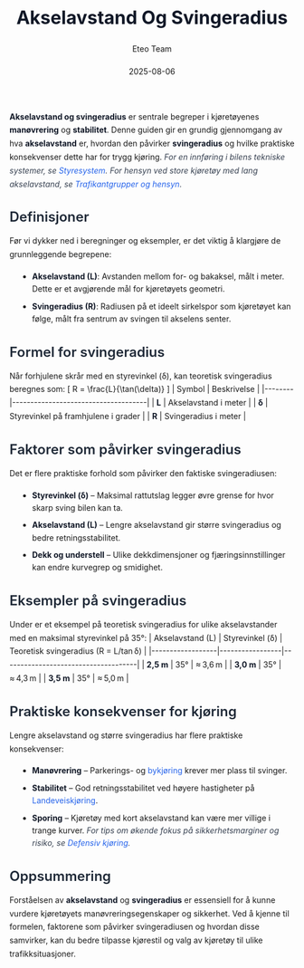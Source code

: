 ﻿---
title: "Akselavstand Og Svingeradius"
date: 2025-08-06
draft: false
author: "Eteo Team"
description: "Guide to Akselavstand Og Svingeradius for Norwegian driving theory exam."
categories: ["Driving Theory"]
tags: ["driving", "theory", "safety"]
featured_image: "/blog/akselavstand-og-svingeradius/akselavstand-og-svingeradius-image.svg"
---
<style>
/* Base text styling */
.article-content {
  font-family: 'Inter', -apple-system, BlinkMacSystemFont, 'Segoe UI', Roboto, Oxygen, Ubuntu, Cantarell, 'Open Sans', 'Helvetica Neue', sans-serif;
  line-height: 1.6;
  color: #1f2937;
  font-size: 16px;
}
/* Headers */
h1 {
  font-size: 2rem;
  font-weight: 700;
  margin: 2rem 0 1.5rem;
  color: #111827;
}
h2 {
  font-size: 1.5rem;
  font-weight: 600;
  margin: 2rem 0 1rem;
  color: #1f2937;
}
h3 {
  font-size: 1.25rem;
  font-weight: 600;
  margin: 1.5rem 0 0.75rem;
  color: #374151;
}
/* Paragraphs */
p {
  margin: 1rem 0;
  line-height: 1.7;
}
/* Lists */
ul, ol {
  margin: 1rem 0 1rem 1.5rem;
  padding-left: 1rem;
}
li {
  margin-bottom: 0.5rem;
  line-height: 1.6;
}
/* Bold and emphasis text */
strong, b {
  font-weight: 700 !important;
  color: #111827;
}
em, i {
  font-style: italic;
  color: #374151;
}
strong em, b i, em strong, i b {
  font-weight: 700 !important;
  font-style: italic;
  color: #111827;
}
/* Links */
a {
  color: #2563eb;
  text-decoration: none;
  transition: color 0.2s ease;
}
a:hover {
  color: #1d4ed8;
  text-decoration: underline;
}
/* Code blocks */
pre, code {
  font-family: 'SFMono-Regular', Consolas, 'Liberation Mono', Menlo, monospace;
  background-color: #f3f4f6;
  border-radius: 0.375rem;
  font-size: 0.875em;
}
pre {
  padding: 1rem;
  overflow-x: auto;
  margin: 1rem 0;
}
code {
  padding: 0.2em 0.4em;
}
/* Blockquotes */
blockquote {
  border-left: 4px solid #e5e7eb;
  margin: 1.5rem 0;
  padding: 0.75rem 1rem 0.75rem 1.5rem;
  background-color: #f9fafb;
  color: #4b5563;
  font-style: italic;
}
/* Tables */
table {
  margin: 1.5rem auto !important;
  border-collapse: collapse !important;
  width: 100% !important;
  max-width: 100%;
  box-shadow: 0 1px 3px rgba(0,0,0,0.1) !important;
  border-radius: 0.5rem !important;
  overflow: hidden !important;
  border: 1px solid #e5e7eb !important;
  display: table !important;
}
th, td {
  padding: 0.75rem 1.25rem !important;
  text-align: left !important;
  border: 1px solid #e5e7eb !important;
  vertical-align: top;
}
th {
  background-color: #f9fafb !important;
  font-weight: 600 !important;
  color: #111827 !important;
  text-transform: uppercase !important;
  font-size: 0.75rem !important;
  letter-spacing: 0.05em !important;
}
tr:nth-child(even) {
  background-color: #f9fafb !important;
}
tr:hover {
  background-color: #f3f4f6 !important;
}
/* Responsive adjustments */
@media (max-width: 768px) {
  .article-content {
    font-size: 15px;
  }
  h1 { font-size: 1.75rem; }
  h2 { font-size: 1.375rem; }
  h3 { font-size: 1.125rem; }
  table {
    display: block !important;
    overflow-x: auto !important;
    -webkit-overflow-scrolling: touch;
  }
}
</style>
**Akselavstand og svingeradius** er sentrale begreper i kjøretøyenes **manøvrering** og **stabilitet**. Denne guiden gir en grundig gjennomgang av hva **akselavstand** er, hvordan den påvirker **svingeradius** og hvilke praktiske konsekvenser dette har for trygg kjøring.
*For en innføring i bilens tekniske systemer, se [Styresystem](/blogs/teori/styresystem "Styresystem (servostyring, retningsstabilitet, dødgang, forstilling, lufttrykk, ESP m.m.)").*
*For hensyn ved store kjøretøy med lang akselavstand, se [Trafikantgrupper og hensyn](/blogs/teori/trafikantgrupper-og-hensyn "Trafikantgrupper og hensyn - Sårbare trafikanter og hensynsregler").*
## Definisjoner
Før vi dykker ned i beregninger og eksempler, er det viktig å klargjøre de grunnleggende begrepene:
* **Akselavstand (L)**: Avstanden mellom for- og bakaksel, målt i meter. Dette er et avgjørende mål for kjøretøyets geometri.
* **Svingeradius (R)**: Radiusen på et ideelt sirkelspor som kjøretøyet kan følge, målt fra sentrum av svingen til akselens senter.
## Formel for svingeradius
Når forhjulene skrår med en styrevinkel (δ), kan teoretisk svingeradius beregnes som:
\[ R = \frac{L}{\tan(\delta)} \]
| Symbol | Beskrivelse                         |
|--------|-------------------------------------|
| **L**  | Akselavstand i meter               |
| **δ**  | Styrevinkel på framhjulene i grader |
| **R**  | Svingeradius i meter               |
## Faktorer som påvirker svingeradius
Det er flere praktiske forhold som påvirker den faktiske svingeradiusen:
* **Styrevinkel (δ)** – Maksimal rattutslag legger øvre grense for hvor skarp sving bilen kan ta.
* **Akselavstand (L)** – Lengre akselavstand gir større svingeradius og bedre retningsstabilitet.
* **Dekk og understell** – Ulike dekkdimensjoner og fjæringsinnstillinger kan endre kurvegrep og smidighet.
## Eksempler på svingeradius
Under er et eksempel på teoretisk svingeradius for ulike akselavstander med en maksimal styrevinkel på 35°:
| Akselavstand (L) | Styrevinkel (δ) | Teoretisk svingeradius (R = L/tan δ) |
|------------------|-----------------|-------------------------------------|
| **2,5 m**        | 35°             | ≈ 3,6 m                             |
| **3,0 m**        | 35°             | ≈ 4,3 m                             |
| **3,5 m**        | 35°             | ≈ 5,0 m                             |
## Praktiske konsekvenser for kjøring
Lengre akselavstand og større svingeradius har flere praktiske konsekvenser:
* **Manøvrering** – Parkerings- og [bykjøring](/blogs/teori/bykjoring "Bykjøring - Trygg og effektiv kjøring i urbane områder") krever mer plass til svinger.
* **Stabilitet** – God retningsstabilitet ved høyere hastigheter på [Landeveiskjøring](/blogs/teori/landeveiskjoring "Landeveiskjøring - Guide til sikker kjøring på norske landeveier").
* **Sporing** – Kjøretøy med kort akselavstand kan være mer villige i trange kurver.
*For tips om økende fokus på sikkerhetsmarginer og risiko, se [Defensiv kjøring](/blogs/teori/defensiv-kjoring "Defensiv kjøring - Prinsipper og teknikker for trygg kjøring").*
## Oppsummering
Forståelsen av **akselavstand** og **svingeradius** er essensiell for å kunne vurdere kjøretøyets manøvreringsegenskaper og sikkerhet. Ved å kjenne til formelen, faktorene som påvirker svingeradiusen og hvordan disse samvirker, kan du bedre tilpasse kjørestil og valg av kjøretøy til ulike trafikksituasjoner.